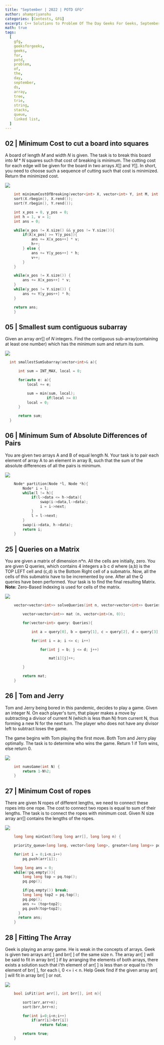 ```yaml
---
title: "September | 2022 | POTD GFG"
author: ahampriyanshu
categories: [Contests, GFG]
excerpt: C++ Solutions to Problem Of The Day Geeks For Geeks, September 2022
math: true
tags:
  [
    gfg,
    geeksforgeeks,
    geeks,
    for,
    potd,
    problem,
    of,
    the,
    day,
    september,
    ds,
    array,
    tree,
    trie,
    string,
    stacks,
    queue,
    linked list,
  ]
---
```


## 02 | Minimum Cost to cut a board into squares

A board of length $M$ and width $N$ is given. The task is to break this board into $M * N$ squares such that cost of breaking is minimum. The cutting cost for each edge will be given for the board in two arrays $X[]$ and $Y[]$. In short, you need to choose such a sequence of cutting such that cost is minimized. Return the minimized cost.

<a href="https://practice.geeksforgeeks.org/problems/minimum-cost-to-cut-a-board-into-squares/1"><img src="https://img.shields.io/badge/GFG-black?style=for-the-badge&logo=geeksforgeeks&logoColor=35914c" /></a>

```cpp
    int minimumCostOfBreaking(vector<int> X, vector<int> Y, int M, int N){
    sort(X.rbegin(), X.rend());
    sort(Y.rbegin(), Y.rend());

    int x_pos = 0, y_pos = 0;
    int h = 1, v = 1;
    int ans = 0;

    while(x_pos != X.size() && y_pos != Y.size()){
        if(X[x_pos] >= Y[y_pos]){
            ans += X[x_pos++] * v;
            h++;
        } else {
            ans += Y[y_pos++] * h;
            v++;
        }
    }

    while(x_pos != X.size()) {
        ans += X[x_pos++] * v;
    }
    while(y_pos != Y.size()) {
        ans += Y[y_pos++] * h;
    }

    return ans;
    }
```

## 05 | Smallest sum contiguous subarray

Given an array $arr[]$ of $N$ integers. Find the contiguous sub-array(containing at least one number) which has the minimum sum and return its sum.

<a href="https://practice.geeksforgeeks.org/problems/preorder-to-postorder4423/1"><img src="https://img.shields.io/badge/GFG-black?style=for-the-badge&logo=geeksforgeeks&logoColor=35914c" /></a>

```cpp
  int smallestSumSubarray(vector<int>& a){

      int sum = INT_MAX, local = 0;

      for(auto e: a){
          local += e;

          sum = min(sum, local);
                   if(local >= 0)
          local = 0;
      }

      return sum;
  }
```

## 06 | Minimum Sum of Absolute Differences of Pairs

You are given two arrays A and B of equal length N. Your task is to pair each element of array A to an element in array B, such that the sum of the absolute differences of all the pairs is minimum.

<a href="https://practice.geeksforgeeks.org/problems/minimum-sum-of-absolute-differences-of-pairs/1"><img src="https://img.shields.io/badge/GFG-black?style=for-the-badge&logo=geeksforgeeks&logoColor=35914c" /></a>

```cpp
    Node* partition(Node *l, Node *h){
        Node* i = l;
        while(l != h){
            if(l->data <= h->data){
                swap(i->data,l->data);
                i = i->next;
            }
            l = l->next;
        }
        swap(i->data, h->data);
        return i;
    }
```

## 25 | Queries on a Matrix

You are given a matrix of dimension n\*n. All the cells are initially, zero. You are given Q queries, which contains 4 integers a b c d where (a,b) is the TOP LEFT cell and (c,d) is the Bottom Right cell of a submatrix. Now, all the cells of this submatrix have to be incremented by one. After all the Q queries have been performed. Your task is to find the final resulting Matrix.
**Note:** Zero-Based Indexing is used for cells of the matrix.

<a href="https://practice.geeksforgeeks.org/problems/queries-on-a-matrix0443/1"><img src="https://img.shields.io/badge/GFG-black?style=for-the-badge&logo=geeksforgeeks&logoColor=35914c" /></a>

```cpp
    vector<vector<int>> solveQueries(int n, vector<vector<int>> Queries) {

        vector<vector<int>> mat (n, vector<int>(n, 0));

        for(vector<int> query: Queries){

            int a = query[0], b = query[1], c = query[2], d = query[3];

            for(int i = a; i <= c; i++)

                for(int j = b; j <= d; j++)

                    mat[i][j]++;

        }

        return mat;
    }
```

## 26 | Tom and Jerry

Tom and Jerry being bored in this pandemic, decides to play a game. Given an integer N. On each player's turn, that player makes a move by subtracting a divisor of current N (which is less than N) from current N, thus forming a new N for the next turn. The player who does not have any divisor left to subtract loses the game.

The game begins with Tom playing the first move. Both Tom and Jerry play optimally. The task is to determine who wins the game. Return 1 if Tom wins, else return 0.

<a href="https://practice.geeksforgeeks.org/problems/stack-permutations/1"><img src="https://img.shields.io/badge/GFG-black?style=for-the-badge&logo=geeksforgeeks&logoColor=35914c" /></a>

```cpp
    int numsGame(int N) {
        return 1-N%2;
    }
```

## 27 | Minimum Cost of ropes

There are given N ropes of different lengths, we need to connect these ropes into one rope. The cost to connect two ropes is equal to sum of their lengths. The task is to connect the ropes with minimum cost. Given N size array arr[] contains the lengths of the ropes.

<a href="https://practice.geeksforgeeks.org/problems/stack-permutations/1"><img src="https://img.shields.io/badge/GFG-black?style=for-the-badge&logo=geeksforgeeks&logoColor=35914c" /></a>

```cpp
    long long minCost(long long arr[], long long n) {

    priority_queue<long long, vector<long long>, greater<long long>> pq;

    for(int i = 0;i<n;i++)
        pq.push(arr[i]);

    long long ans = 0;
    while(!pq.empty()){
        long long top = pq.top();
        pq.pop();

        if(pq.empty()) break;
        long long top2 = pq.top();
        pq.pop();
        ans += (top+top2);
        pq.push(top+top2);
      }
      return ans;
    }
```

## 28 | Fitting The Array

Geek is playing an array game. He is weak in the concepts of arrays. Geek is given two arrays arr[ ] and brr[ ] of the same size n. The array arr[ ] will be said to fit in array brr[ ] if by arranging the elements of both arrays, there exists a solution such that i'th element of arr[ ] is less than or equal to i'th element of brr[ ], for each i, 0 <= i < n. Help Geek find if the given array arr[ ] will fit in array brr[ ] or not.

<a href="https://practice.geeksforgeeks.org/problems/fitting-the-array1514/1"><img src="https://img.shields.io/badge/GFG-black?style=for-the-badge&logo=geeksforgeeks&logoColor=35914c" /></a>

```cpp
    bool isFit(int arr[], int brr[], int n){

        sort(arr,arr+n);
        sort(brr,brr+n);

        for(int i=0;i<n;i++)
            if(arr[i]>brr[i])
                return false;

        return true;
    }
```
